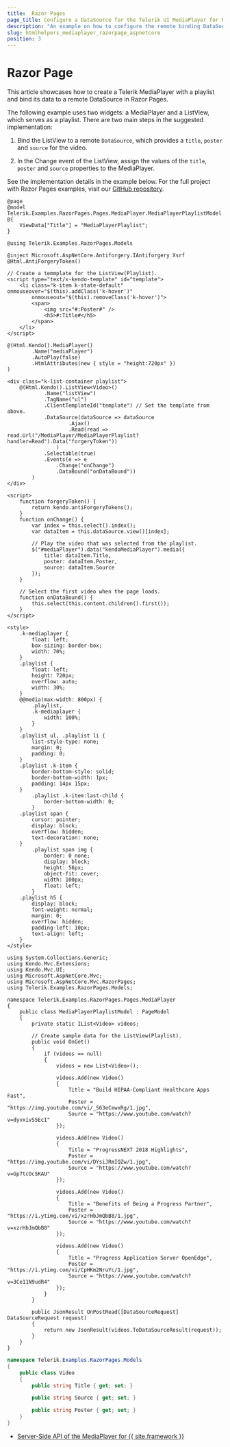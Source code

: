 ```yaml
---
title:  Razor Pages
page_title: Configure a DataSource for the Telerik UI MediaPlayer for Remote Binding in Razor Pages.
description: "An example on how to configure the remote binding DataSource to populate the Telerik UI MediaPlayer component for {{ site.framework }} in Razor Pages."
slug: htmlhelpers_mediaplayer_razorpage_aspnetcore
position: 3
---
```


# Razor Page

This article showcases how to create a Telerik MediaPlayer with a playlist and bind its data to a remote DataSource in Razor Pages.

The following example uses two widgets: a MediaPlayer and a ListView, which serves as a playlist. There are two main steps in the suggested implementation:

1. Bind the ListView to a remote `DataSource`, which provides a `title`, `poster` and `source` for the video.

2. In the Change event of the ListView, assign the values of the `title`, `poster` and `source` properties to the MediaPlayer. 

See the implementation details in the example below. For the full project with Razor Pages examples, visit our [GitHub repository](https://github.com/telerik/ui-for-aspnet-core-examples/tree/master/Telerik.Examples.RazorPages).

```tab-HtmlHelper(csthml)
@page
@model Telerik.Examples.RazorPages.Pages.MediaPlayer.MediaPlayerPlaylistModel
@{
    ViewData["Title"] = "MediaPlayerPlaylist";
}

@using Telerik.Examples.RazorPages.Models

@inject Microsoft.AspNetCore.Antiforgery.IAntiforgery Xsrf
@Html.AntiForgeryToken()

// Create a temmplate for the ListView(Playlist).
<script type="text/x-kendo-template" id="template">
    <li class="k-item k-state-default" onmouseover="$(this).addClass('k-hover')"
        onmouseout="$(this).removeClass('k-hover')">
        <span>
            <img src="#:Poster#" />
            <h5>#:Title#</h5>
        </span>
    </li>
</script>

@(Html.Kendo().MediaPlayer()
        .Name("mediaPlayer")
        .AutoPlay(false)
        .HtmlAttributes(new { style = "height:720px" })
)

<div class="k-list-container playlist">
    @(Html.Kendo().ListView<Video>()
            .Name("listView")
            .TagName("ul")
            .ClientTemplateId("template") // Set the template from above.
            .DataSource(dataSource => dataSource
                    .Ajax()
                    .Read(read => read.Url("/MediaPlayer/MediaPlayerPlaylist?handler=Read").Data("forgeryToken"))
                )
            .Selectable(true)
            .Events(e => e
                .Change("onChange")
                .DataBound("onDataBound"))
        )
</div>

<script>
    function forgeryToken() {
        return kendo.antiForgeryTokens();
    }
    function onChange() {
        var index = this.select().index();
        var dataItem = this.dataSource.view()[index];
        
        // Play the video that was selected from the playlist.
        $("#mediaPlayer").data("kendoMediaPlayer").media({
            title: dataItem.Title,
            poster: dataItem.Poster,
            source: dataItem.Source
        });
    }

    // Select the first video when the page loads.
    function onDataBound() {
        this.select(this.content.children().first());
    }
</script>

<style>
    .k-mediaplayer {
        float: left;
        box-sizing: border-box;
        width: 70%;
    }
    .playlist {
        float: left;
        height: 720px;
        overflow: auto;
        width: 30%;
    }
    @@media(max-width: 800px) {
        .playlist,
        .k-mediaplayer {
            width: 100%;
        }
    }
    .playlist ul, .playlist li {
        list-style-type: none;
        margin: 0;
        padding: 0;
    }
    .playlist .k-item {
        border-bottom-style: solid;
        border-bottom-width: 1px;
        padding: 14px 15px;
    }
        .playlist .k-item:last-child {
            border-bottom-width: 0;
        }
    .playlist span {
        cursor: pointer;
        display: block;
        overflow: hidden;
        text-decoration: none;
    }
        .playlist span img {
            border: 0 none;
            display: block;
            height: 56px;
            object-fit: cover;
            width: 100px;
            float: left;
        }
    .playlist h5 {
        display: block;
        font-weight: normal;
        margin: 0;
        overflow: hidden;
        padding-left: 10px;
        text-align: left;
    }
</style>
```

```tab-PageModel(cshtml.cs)
using System.Collections.Generic;
using Kendo.Mvc.Extensions;
using Kendo.Mvc.UI;
using Microsoft.AspNetCore.Mvc;
using Microsoft.AspNetCore.Mvc.RazorPages;
using Telerik.Examples.RazorPages.Models;

namespace Telerik.Examples.RazorPages.Pages.MediaPlayer
{
    public class MediaPlayerPlaylistModel : PageModel
    {
        private static IList<Video> videos;

        // Create sample data for the ListView(Playlist).
        public void OnGet()
        {
            if (videos == null)
            {
                videos = new List<Video>();

                videos.Add(new Video()
                {
                    Title = "Build HIPAA-Compliant Healthcare Apps Fast",
                    Poster = "https://img.youtube.com/vi/_S63eCewxRg/1.jpg",
                    Source = "https://www.youtube.com/watch?v=dyvxivS5EcI"
                });

                videos.Add(new Video()
                {
                    Title = "ProgressNEXT 2018 Highlights",
                    Poster = "https://img.youtube.com/vi/DYsiJRmIQZw/1.jpg",
                    Source = "https://www.youtube.com/watch?v=Gp7tcOcSKAU"
                });

                videos.Add(new Video()
                {
                    Title = "Benefits of Being a Progress Partner",
                    Poster = "https://i.ytimg.com/vi/xzrHbJmQbB8/1.jpg",
                    Source = "https://www.youtube.com/watch?v=xzrHbJmQbB8"
                });

                videos.Add(new Video()
                {
                    Title = "Progress Application Server OpenEdge",
                    Poster = "https://i.ytimg.com/vi/CpHKm2NruYc/1.jpg",
                    Source = "https://www.youtube.com/watch?v=3Ce11N9udR4"
                });
            }
        }

        public JsonResult OnPostRead([DataSourceRequest] DataSourceRequest request)
        {
            return new JsonResult(videos.ToDataSourceResult(request));
        }
    }
}
```

```tab-Video.cs
namespace Telerik.Examples.RazorPages.Models
{
    public class Video
    {
        public string Title { get; set; }

        public string Source { get; set; }

        public string Poster { get; set; }
    }
}
```

* [Server-Side API of the MediaPlayer for {{ site.framework }}](/api/mediaplayer)
